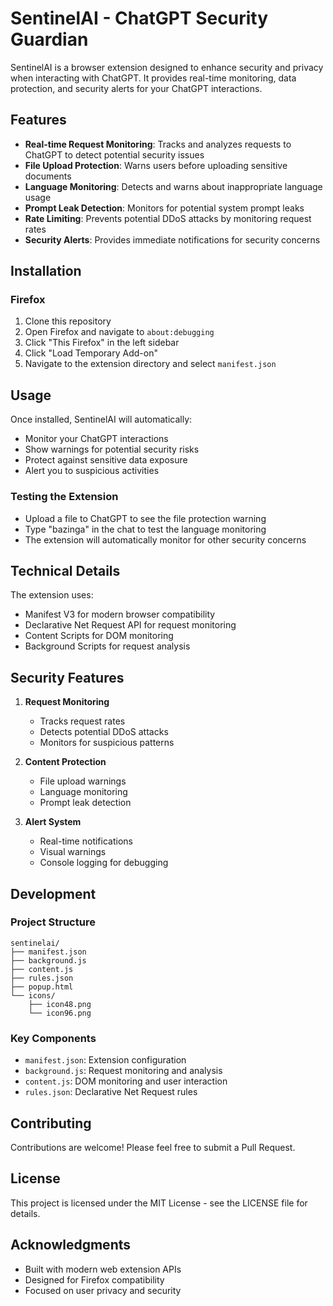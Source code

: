 # SentinelAI - ChatGPT Security Guardian

SentinelAI is a browser extension designed to enhance security and privacy when interacting with ChatGPT. It provides real-time monitoring, data protection, and security alerts for your ChatGPT interactions.

## Features

- **Real-time Request Monitoring**: Tracks and analyzes requests to ChatGPT to detect potential security issues
- **File Upload Protection**: Warns users before uploading sensitive documents
- **Language Monitoring**: Detects and warns about inappropriate language usage
- **Prompt Leak Detection**: Monitors for potential system prompt leaks
- **Rate Limiting**: Prevents potential DDoS attacks by monitoring request rates
- **Security Alerts**: Provides immediate notifications for security concerns

## Installation

### Firefox
1. Clone this repository
2. Open Firefox and navigate to `about:debugging`
3. Click "This Firefox" in the left sidebar
4. Click "Load Temporary Add-on"
5. Navigate to the extension directory and select `manifest.json`

## Usage

Once installed, SentinelAI will automatically:
- Monitor your ChatGPT interactions
- Show warnings for potential security risks
- Protect against sensitive data exposure
- Alert you to suspicious activities

### Testing the Extension
- Upload a file to ChatGPT to see the file protection warning
- Type "bazinga" in the chat to test the language monitoring
- The extension will automatically monitor for other security concerns

## Technical Details

The extension uses:
- Manifest V3 for modern browser compatibility
- Declarative Net Request API for request monitoring
- Content Scripts for DOM monitoring
- Background Scripts for request analysis

## Security Features

1. **Request Monitoring**
   - Tracks request rates
   - Detects potential DDoS attacks
   - Monitors for suspicious patterns

2. **Content Protection**
   - File upload warnings
   - Language monitoring
   - Prompt leak detection

3. **Alert System**
   - Real-time notifications
   - Visual warnings
   - Console logging for debugging

## Development

### Project Structure
```
sentinelai/
├── manifest.json
├── background.js
├── content.js
├── rules.json
├── popup.html
└── icons/
    ├── icon48.png
    └── icon96.png
```

### Key Components
- `manifest.json`: Extension configuration
- `background.js`: Request monitoring and analysis
- `content.js`: DOM monitoring and user interaction
- `rules.json`: Declarative Net Request rules

## Contributing

Contributions are welcome! Please feel free to submit a Pull Request.

## License

This project is licensed under the MIT License - see the LICENSE file for details.

## Acknowledgments

- Built with modern web extension APIs
- Designed for Firefox compatibility
- Focused on user privacy and security 